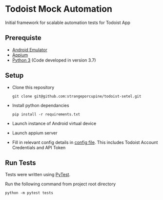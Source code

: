 # Todoist Mock Automation
Initial framework for scalable automation tests for Todoist App

## Prerequiste 

- [Android Emulator](https://developer.android.com/studio/run/emulator)
- [Appium](http://appium.io/)
- [Python 3](https://www.python.org/) (Code developed in version 3.7)


## Setup

- Clone this repository

    `git clone git@github.com:strangeporcupine/todoist-setel.git`
- Install python dependancies

    `pip install -r requirements.txt`
    
- Launch instance of Android virtual device
- Launch appium server
- Fill in relevant config details in [config file](config.py). This includes Todoist Account Credentials and API Token

## Run Tests
Tests were written using [PyTest](https://docs.pytest.org/en/stable/). 

Run the following command from project root directory

`python -m pytest tests
`

